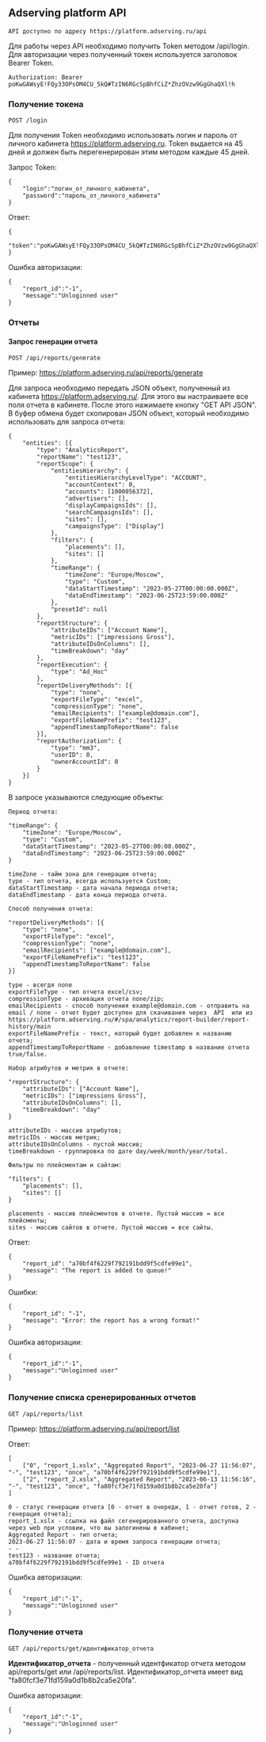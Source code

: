 ## Adserving platform API

	API доступно по адресу https://platform.adserving.ru/api

Для работы через API необходимо получить Token методом /api/login. Для авторизации через полученный токен используется заголовок Bearer Token.

```
Authorization: Bearer poKwGAWsyE!FQy33OPsOM4CU_5kQ#TzIN6RGcSpBhfCiZ*ZhzOVzw9GgGhaQXl!h
```

### Получение токена

	POST /login

Для получения Token необходимо использовать логин и пароль от личного кабинета https://platform.adserving.ru. Token выдается на 45 дней и должен быть перегенерирован этим методом каждые 45 дней.

Запрос Token:

```
{
	"login":"логин_от_личного_кабинета",
	"password":"пароль_от_личного_кабинета"
}
```

Ответ:
```
{
	"token":"poKwGAWsyE!FQy33OPsOM4CU_5kQ#TzIN6RGcSpBhfCiZ*ZhzOVzw9GgGhaQXl!h"
}
```

Ошибка авторизации:
```
{
	"report_id":"-1",
	"message":"Unloginned user"
}
```

### Отчеты

#### Запрос генерации отчета

	POST /api/reports/generate

Пример: https://platform.adserving.ru/api/reports/generate

Для запроса необходимо передать JSON объект, полученный из кабинета https://platform.adserving.ru/. Для этого вы настраиваете все поля отчета в кабинете. После этого нажимаете кнопку "GET API JSON". В буфер обмена будет скопирован JSON объект, который необходимо использовать для запроса отчета:

```
{
    "entities": [{
        "type": "AnalyticsReport",
        "reportName": "test123",
        "reportScope": {
            "entitiesHierarchy": {
                "entitiesHierarchyLevelType": "ACCOUNT",
                "accountContext": 0,
                "accounts": [1000056372],
                "advertisers": [],
                "displayCampaignsIds": [],
                "searchCampaignsIds": [],
                "sites": [],
                "campaignsType": ["Display"]
            },
            "filters": {
                "placements": [],
                "sites": []
            },
            "timeRange": {
                "timeZone": "Europe/Moscow",
                "type": "Custom",
                "dataStartTimestamp": "2023-05-27T00:00:00.000Z",
                "dataEndTimestamp": "2023-06-25T23:59:00.000Z"
            },
            "presetId": null
        },
        "reportStructure": {
            "attributeIDs": ["Account Name"],
            "metricIDs": ["impressions Gross"],
            "attributeIDsOnColumns": [],
            "timeBreakdown": "day"
        },
        "reportExecution": {
            "type": "Ad_Hoc"
        },
        "reportDeliveryMethods": [{
            "type": "none",
            "exportFileType": "excel",
            "compressionType": "none",
            "emailRecipients": ["example@domain.com"],
            "exportFileNamePrefix": "test123",
            "appendTimestampToReportName": false
        }],
        "reportAuthorization": {
            "type": "mm3",
            "userID": 0,
            "ownerAccountId": 0
        }
    }]
}
```
В запросе указываются следующие объекты:

```
Период отчета:

"timeRange": {
	"timeZone": "Europe/Moscow",
	"type": "Custom",
	"dataStartTimestamp": "2023-05-27T00:00:00.000Z",
	"dataEndTimestamp": "2023-06-25T23:59:00.000Z"
}

timeZone - тайм зона для генерации отчета;
type - тип отчета, вcегда используетcя Custom;
dataStartTimestamp - дата начала периода отчета;
dataEndTimestamp - дата конца периода отчета.
```

```
Способ получения отчета:

"reportDeliveryMethods": [{
	"type": "none",
	"exportFileType": "excel",
	"compressionType": "none",
	"emailRecipients": ["example@domain.com"],
	"exportFileNamePrefix": "test123",
	"appendTimestampToReportName": false
}]

type - всегдя none
exportFileType - тип отчета excel/csv;
compressionType - архивация отчета none/zip;
emailRecipients - способ получения example@domain.com - отправить на email / none - отчет будет доступен для скачивания через  API  или из https://platform.adserving.ru/#/spa/analytics/report-builder/report-history/main
exportFileNamePrefix - текст, который будет добавлен к названию отчета;
appendTimestampToReportName - добавлениe timestamp в название отчета true/false.
```

```
Набор атрибутов и метрик в отчете:

"reportStructure": {
	"attributeIDs": ["Account Name"],
	"metricIDs": ["impressions Gross"],
	"attributeIDsOnColumns": [],
	"timeBreakdown": "day"
}

attributeIDs - массив атрибутов;
metricIDs - массив метрик;
attributeIDsOnColumns - пустой массив;
timeBreakdown - группировка по дате day/week/month/year/total.
```

```
Фильтры по плейсментам и сайтам:

"filters": {
	"placements": [],
	"sites": []
}

placements - массив плейсментов в отчете. Пустой массив = все плейсменты;
sites - массив сайтов в отчете. Пустой массив = все сайты.
```

Ответ:

```
{
    "report_id": "a70bf4f6229f792191bdd9f5cdfe99e1",
    "message": "The report is added to queue!"
}
````

Ошибки:

```
{
    "report_id": "-1",
    "message": "Error: the report has a wrong format!"
}
```

Ошибка авторизации:
```
{
	"report_id":"-1",
	"message":"Unloginned user"
}
```

### Получение списка сренерированных отчетов

	GET /api/reports/list 

Пример: https://platform.adserving.ru/api/report/list 

Ответ:

```
[
    ["0", "report_1.xslx", "Aggregated Report", "2023-06-27 11:56:07", "-", "test123", "once", "a70bf4f6229f792191bdd9f5cdfe99e1"],
    ["2", "report_2.xslx", "Aggregated Report", "2023-06-13 11:56:16", "-", "test123", "once", "fa80fcf3e71fd159a0d1b8b2ca5e20fa"]
]

0 - статус генерации отчета [0 - отчет в очереди, 1 - отчет готов, 2 - генерация отчета];
report_1.xslx - ссылка на файл сегенерированного отчета, доступна через web при условии, что вы залогинены в кабинет;
Aggregated Report - тип отчета;
2023-06-27 11:56:07 - дата и время запроса генерации отчета;
- - 
test123 - название отчета;
a70bf4f6229f792191bdd9f5cdfe99e1 - ID отчета
```


Ошибка авторизации:

```
{
	"report_id":"-1",
	"message":"Unloginned user"
}
```

### Получение отчета

	GET	/api/reports/get/идентификатор_отчета

**Идентификатор_отчета** - полученный идентфикатор отчета методом api/reports/get или /api/reports/list. Идентификатор_отчета имеет вид "fa80fcf3e71fd159a0d1b8b2ca5e20fa".

Ошибка авторизации:

```
{
	"report_id":"-1",
	"message":"Unloginned user"
}
